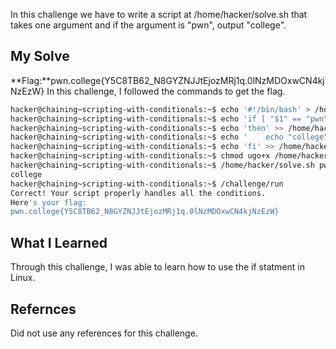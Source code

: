 In this challenge we have to write a script at /home/hacker/solve.sh that takes one argument and if the argument is "pwn", output "college".
## My Solve

**Flag:**pwn.college{Y5C8TB62_N8GYZNJJtEjozMRj1q.0lNzMDOxwCN4kjNzEzW}
In this challenge, I followed the commands to get the flag.
```bash
hacker@chaining~scripting-with-conditionals:~$ echo '#!/bin/bash' > /home/hacker/solve.sh
hacker@chaining~scripting-with-conditionals:~$ echo 'if [ "$1" == "pwn" ]' >> /home/hacker/solve.sh
hacker@chaining~scripting-with-conditionals:~$ echo 'then' >> /home/hacker/solve.sh
hacker@chaining~scripting-with-conditionals:~$ echo '    echo "college"' >> /home/hacker/solve.sh
hacker@chaining~scripting-with-conditionals:~$ echo 'fi' >> /home/hacker/solve.sh
hacker@chaining~scripting-with-conditionals:~$ chmod ugo+x /home/hacker/solve.sh
hacker@chaining~scripting-with-conditionals:~$ /home/hacker/solve.sh pwn
college
hacker@chaining~scripting-with-conditionals:~$ /challenge/run
Correct! Your script properly handles all the conditions.
Here's your flag:
pwn.college{Y5C8TB62_N8GYZNJJtEjozMRj1q.0lNzMDOxwCN4kjNzEzW}
```

## What I Learned
Through this challenge, I was able to learn how to use the if statment in Linux.

## Refernces
Did not use any references for this challenge.
